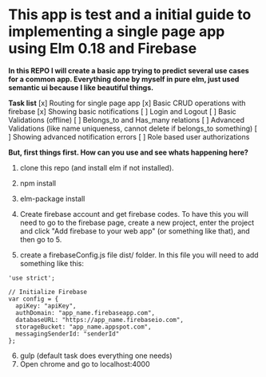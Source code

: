 # This app is test and a initial guide to implementing a single page app using Elm 0.18 and Firebase

**In this REPO I will create a basic app trying to predict several use cases for a common app. Everything done by myself in pure elm, just used semantic ui because I like beautiful things.**

**Task list**
[x] Routing for single page app
[x] Basic CRUD operations with firebase
[x] Showing basic notifications
[ ] Login and Logout
[ ] Basic Validations (offline)
[ ] Belongs_to and Has_many relations
[ ] Advanced Validations (like name uniqueness, cannot delete if belongs_to something)
[ ] Showing advanced notification errors
[ ] Role based user authorizations



**But, first things first. How can you use and see whats happening here?**

1. clone this repo (and install elm if not installed).
2. npm install
3. elm-package install
4. Create firebase account and get firebase codes. To have this you will need to go to the firebase page, create a new project, enter the project and click "Add firebase to your web app" (or something like that), and then go to 5.

5. create a firebaseConfig.js file dist/ folder. In this file you will need to add something like this:

```
'use strict';

// Initialize Firebase
var config = {
  apiKey: "apiKey",
  authDomain: "app_name.firebaseapp.com",
  databaseURL: "https://app_name.firebaseio.com",
  storageBucket: "app_name.appspot.com",
  messagingSenderId: "senderId"
};
```

6. gulp (default task does everything one needs)
7. Open chrome and go to localhost:4000
